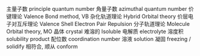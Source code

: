 主量子数 principle quantum number
角量子数 azimuthal quantum number
价键理论 Valence Bond method, VB
杂化轨道理论 Hybrid Orbital theory
价层电子对互斥理论 Valence Shell Electron Pair Repulsion
分子轨道理论 Molecule Orbital theory, MO
晶体 crystal 
难溶的 Isoluble 
电解质 electrolyte 
溶度积 solubility product 
配位数 coordination number
溶液 solution 
凝固 freezing / solidify 
相符合, 顺从 conform
